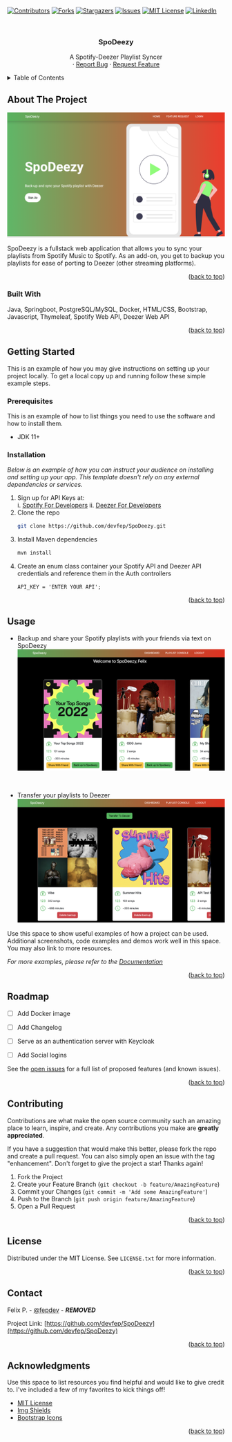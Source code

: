 [![Contributors][contributors-shield]][contributors-url]
[![Forks][forks-shield]][forks-url]
[![Stargazers][stars-shield]][stars-url]
[![Issues][issues-shield]][issues-url]
[![MIT License][license-shield]][license-url]
[![LinkedIn][linkedin-shield]][linkedin-url]



<!-- PROJECT LOGO -->
<br />
<div align="center">
  <!-- <a href="https://github.com/devfep/SpoDeezy">
    <img src="images/logo.png" alt="Logo" width="80" height="80">
  </a> -->

  <h3 align="center">SpoDeezy</h3>

  <p align="center">
    A Spotify-Deezer Playlist Syncer
    <br />
        ·
    <a href="https://github.com/devfep/SpoDeezy/issues">Report Bug</a>
    ·
    <a href="https://github.com/devfep/SpoDeezy/issues">Request Feature</a>
  </p>
</div>



<!-- TABLE OF CONTENTS -->
<details>
  <summary>Table of Contents</summary>
  <ol>
    <li>
      <a href="#about-the-project">About The Project</a>
      <ul>
        <li><a href="#built-with">Built With</a></li>
      </ul>
    </li>
    <li>
      <a href="#getting-started">Getting Started</a>
      <ul>
        <li><a href="#prerequisites">Prerequisites</a></li>
        <li><a href="#installation">Installation</a></li>
      </ul>
    </li>
    <li><a href="#usage">Usage</a></li>
    <li><a href="#roadmap">Roadmap</a></li>
    <li><a href="#contributing">Contributing</a></li>
    <li><a href="#license">License</a></li>
    <li><a href="#contact">Contact</a></li>
    <li><a href="#acknowledgments">Acknowledgments</a></li>
  </ol>
</details>



<!-- ABOUT THE PROJECT -->
## About The Project

[![SpoDeezy Screen Shot][SpoDeezy-homepage-screenshot]](https://github.com/devfep/SpoDeezy)

SpoDeezy is a fullstack web application that allows you to sync your playlists from Spotify Music to Spotify. As an add-on, you get to backup you playlists for ease of porting to Deezer (other streaming platforms).


<p align="right">(<a href="#readme-top">back to top</a>)</p>


### Built With

Java, Springboot, PostgreSQL/MySQL, Docker, HTML/CSS, Bootstrap, Javascript, Thymeleaf, Spotify Web API, Deezer Web API

<p align="right">(<a href="#readme-top">back to top</a>)</p>



<!-- GETTING STARTED -->
## Getting Started

This is an example of how you may give instructions on setting up your project locally.
To get a local copy up and running follow these simple example steps.

### Prerequisites

This is an example of how to list things you need to use the software and how to install them.
* JDK 11+ 
 

### Installation

_Below is an example of how you can instruct your audience on installing and setting up your app. This template doesn't rely on any external dependencies or services._

1. Sign up for API Keys at:<br/>
  i. [Spotify For Developers](https://developer.spotify.com/dashboard/login)
  ii. [Deezer For Developers](https://developers.deezer.com/login?redirect=/api)
2. Clone the repo
   ```sh
   git clone https://github.com/devfep/SpoDeezy.git
   ```
3. Install Maven dependencies
   ```sh
   mvn install
   ```
4. Create an enum class container your Spotify API and Deezer API credentials and reference them in the Auth controllers
   ```Auth Controllers
   API_KEY = 'ENTER YOUR API';
   ```

<p align="right">(<a href="#readme-top">back to top</a>)</p>



<!-- USAGE EXAMPLES -->
## Usage

* Backup and share your Spotify playlists with your friends via text on SpoDeezy
[![SpoDeezy Screen Shot][SpoDeezy-dashboard-screenshot]](https://github.com/devfep/SpoDeezy)

<br/>

* Transfer your playlists to Deezer
[![SpoDeezy Screen Shot][SpoDeezy-pmc-screenshot]](https://github.com/devfep/SpoDeezy)


Use this space to show useful examples of how a project can be used. Additional screenshots, code examples and demos work well in this space. You may also link to more resources.

_For more examples, please refer to the [Documentation](https://example.com)_

<p align="right">(<a href="#readme-top">back to top</a>)</p>



<!-- ROADMAP -->
## Roadmap

- [ ] Add Docker image
- [ ] Add Changelog
- [ ] Serve as an authentication server with Keycloak
- [ ] Add Social logins


See the [open issues](https://github.com/devfep/SpoDeezy/issues) for a full list of proposed features (and known issues).

<p align="right">(<a href="#readme-top">back to top</a>)</p>



<!-- CONTRIBUTING -->
## Contributing

Contributions are what make the open source community such an amazing place to learn, inspire, and create. Any contributions you make are **greatly appreciated**.

If you have a suggestion that would make this better, please fork the repo and create a pull request. You can also simply open an issue with the tag "enhancement".
Don't forget to give the project a star! Thanks again!

1. Fork the Project
2. Create your Feature Branch (`git checkout -b feature/AmazingFeature`)
3. Commit your Changes (`git commit -m 'Add some AmazingFeature'`)
4. Push to the Branch (`git push origin feature/AmazingFeature`)
5. Open a Pull Request

<p align="right">(<a href="#readme-top">back to top</a>)</p>



<!-- LICENSE -->
## License

Distributed under the MIT License. See `LICENSE.txt` for more information.

<p align="right">(<a href="#readme-top">back to top</a>)</p>



<!-- CONTACT -->
## Contact

Felix P. - [@fepdev](https://twitter.com/fepdev) - ***REMOVED***

Project Link: [https://github.com/devfep/SpoDeezy](https://github.com/devfep/SpoDeezy)

<p align="right">(<a href="#readme-top">back to top</a>)</p>

<!-- ACKNOWLEDGMENTS -->
## Acknowledgments

Use this space to list resources you find helpful and would like to give credit to. I've included a few of my favorites to kick things off!

* [MIT License](https://choosealicense.com/licenses/mit/)
* [Img Shields](https://shields.io)
* [Bootstrap Icons](https://icons.getbootstrap.com)


<p align="right">(<a href="#readme-top">back to top</a>)</p>





<!-- MARKDOWN LINKS & IMAGES -->
[linkedin-url]: https://linkedin.com/in/felixay
[SpoDeezy-homepage-screenshot]: readMeImages/SpoDeezyHomePage.png
[SpoDeezy-dashboard-screenshot]: readMeImages/Dashboard.png
[SpoDeezy-pmc-screenshot]: readMeImages/PlaylistManagementConsole.png
[contributors-shield]: https://img.shields.io/github/contributors/devfep/SpoDeezy.svg?style=for-the-badge
[contributors-url]: https://github.com/devfep/SpoDeezy/graphs/contributors
[forks-shield]: https://img.shields.io/github/forks/devfep/SpoDeezy.svg?style=for-the-badge
[forks-url]: https://github.com/devfep/SpoDeezy/network/members
[stars-shield]: https://img.shields.io/github/stars/devfep/SpoDeezy.svg?style=for-the-badge
[stars-url]: https://github.com/devfep/SpoDeezy/stargazers
[issues-shield]: https://img.shields.io/github/issues/devfep/SpoDeezy.svg?style=for-the-badge
[issues-url]: https://github.com/devfep/SpoDeezy/issues
[license-shield]: https://img.shields.io/github/license/devfep/SpoDeezy.svg?style=for-the-badge
[license-url]: https://github.com/devfep/SpoDeezy/blob/master/LICENSE.txt
[linkedin-shield]: https://img.shields.io/badge/-LinkedIn-black.svg?style=for-the-badge&logo=linkedin&colorB=555
[linkedin-url]: https://linkedin.com/in/felixay


